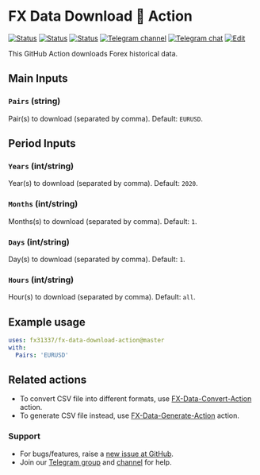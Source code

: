 # FX Data Download 🐳 Action

<!-- [![Release][github-release-image]][github-release-link] -->
<!-- [![Docker image][docker-build-image]][docker-build-link] -->
[![Status][gha-image-action-master]][gha-link-action-master]
[![Status][gha-image-docker-master]][gha-link-docker-master]
[![Status][gha-image-lint-master]][gha-link-lint-master]
[![Telegram channel][tg-channel-image]][tg-channel-link]
[![Telegram chat][tg-chat-image]][tg-chat-link]
[![Edit][gitpod-image]][gitpod-link]

This GitHub Action downloads Forex historical data.

## Main Inputs

### `Pairs` (string)

Pair(s) to download (separated by comma). Default: `EURUSD`.

## Period Inputs

### `Years` (int/string)

Year(s) to download (separated by comma). Default: `2020`.

### `Months` (int/string)

Months(s) to download (separated by comma). Default: `1`.

### `Days` (int/string)

Day(s) to download (separated by comma). Default: `1`.

### `Hours` (int/string)

Hour(s) to download (separated by comma). Default: `all`.

<!--
## Outputs

### `foo`

Foo bar.
-->

## Example usage

```yaml
uses: fx31337/fx-data-download-action@master
with:
  Pairs: 'EURUSD'
```

## Related actions

- To convert CSV file into different formats,
  use [FX-Data-Convert-Action](https://github.com/FX31337/FX-Data-Convert-Action) action.
- To generate CSV file instead,
  use [FX-Data-Generate-Action](https://github.com/FX31337/FX-Data-Generate-Action) action.

### Support

- For bugs/features, raise a [new issue at GitHub](https://github.com/FX31337/FX-Data-Download-Action/issues).
- Join our [Telegram group][tg-chat-link] and [channel][tg-channel-link] for help.

<!-- Named links -->

[github-release-image]: https://img.shields.io/github/release/FX31337/FX-Data-Download-Action.svg?logo=github
[github-release-link]: https://github.com/FX31337/FX-Data-Download-Action/releases

[tg-channel-image]: https://img.shields.io/badge/Telegram-news-0088CC.svg?logo=telegram
[tg-channel-link]: https://t.me/EA31337_News
[tg-chat-image]: https://img.shields.io/badge/Telegram-chat-0088CC.svg?logo=telegram
[tg-chat-link]: https://t.me/EA31337

[gha-link-action-master]: https://github.com/FX31337/FX-Data-Download-Action/actions?query=workflow%3AAction+branch%3Amaster
[gha-image-action-master]: https://github.com/FX31337/FX-Data-Download-Action/workflows/Action/badge.svg
[gha-link-docker-master]: https://github.com/FX31337/FX-Data-Download-Action/actions?query=workflow%3ADocker+branch%3Amaster
[gha-image-docker-master]: https://github.com/FX31337/FX-Data-Download-Action/workflows/Docker/badge.svg
[gha-link-lint-master]: https://github.com/FX31337/FX-Data-Download-Action/actions?query=workflow%3ALint+branch%3Amaster
[gha-image-lint-master]: https://github.com/FX31337/FX-Data-Download-Action/workflows/Lint/badge.svg

[gitpod-image]: https://img.shields.io/badge/Gitpod-ready--to--code-blue?logo=gitpod
[gitpod-link]: https://gitpod.io/#https://github.com/FX31337/FX-Data-Download-Action
